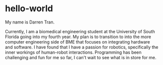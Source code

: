 # hello-world
My name is Darren Tran.

Currently, I am a biomedical engineering student at the University of South Florida going into my fourth year. My plan is to transition to into the more computer engineering side of BME that focuses on integrating hardware and software. I have found that I have a passion for robotics, specifically the inner workings of human-robot interactions. Programming has been challenging and fun for me so far, I can't wait to see what is in store for me.
